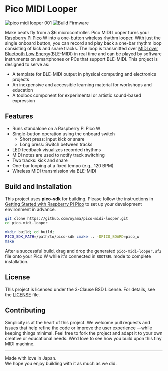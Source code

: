 # Pico MIDI Looper
![pico midi looper 001](https://github.com/user-attachments/assets/284052ba-2bba-4661-97f4-192cda4c9b6b)
![Build Firmware](https://github.com/oyama/pico-midi-looper/actions/workflows/build-firmware.yml/badge.svg)


Make beats fly from a $6 microcontroller.
Pico MIDI Looper turns your [Raspberry Pi Pico W](https://www.raspberrypi.com/products/raspberry-pi-pico/) into a one-button wireless rhythm looper.
With just the single onboard button, you can record and play back a one-bar rhythm loop consisting of kick and snare tracks. The loop is transmitted over [MIDI
over Bluetooth Low Energy](https://midi.org/midi-over-bluetooth-low-energy-ble-midi)(BLE-MIDI) in real time and can be played by software instruments on smartphones or PCs that support BLE-MIDI.
This project is designed to serve as:

- A template for BLE-MIDI output in physical computing and electronics projects
- An inexpensive and accessible learning material for workshops and education
- A toolbox component for experimental or artistic sound-based expression

## Features

- Runs standalone on a Raspberry Pi Pico W
- Single-button operation using the onboard switch
  - Short press: Input kick or snare
  - Long press: Switch between tracks
- LED feedback visualizes recorded rhythms
- MIDI notes are used to notify track switching
- Two tracks: kick and snare
- One-bar looping at a fixed tempo (e.g., 120 BPM)
- Wireless MIDI transmission via BLE-MIDI

## Build and Installation

This project uses **pico-sdk** for building. Please follow the instructions in [Getting Started with Raspberry Pi Pico](https://datasheets.raspberrypi.com/pico/getting-started-with-pico.pdf) to set up your development environment in advance.

```bash
git clone https://github.com/oyama/pico-midi-looper.git
cd pico-midi-looper

mkdir build; cd build;
PICO_SDK_PATH=/path/to/pico-sdk cmake .. -DPICO_BOARD=pico_w
make
```

After a successful build, drag and drop the generated `pico-midi-looper.uf2` file onto your Pico W while it's connected in `BOOTSEL` mode to complete installation.

## License

This project is licensed under the 3-Clause BSD License. For details, see the [LICENSE](LICENSE.md) file.

## Contributing

Simplicity is at the heart of this project.
We welcome pull requests and issues that help refine the code or improve the user experience —while keeping things minimal.
Feel free to fork the project and adapt it to your own creative or educational needs.
We’d love to see how you build upon this tiny MIDI machine.

---
Made with love in Japan.  
We hope you enjoy building with it as much as we did.
